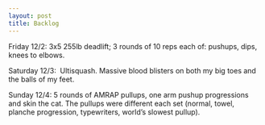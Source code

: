 ```yaml
---
layout: post
title: Backlog
---
```


Friday 12/2: 3x5 255lb deadlift; 3 rounds of 10 reps each of: pushups, dips, knees to elbows.

Saturday 12/3: &nbsp;Ultisquash. Massive blood blisters on both my big toes and the balls of my feet.

Sunday 12/4: 5 rounds of AMRAP pullups, one arm pushup progressions and skin the cat. The pullups were different each set (normal, towel, planche progression, typewriters, world&rsquo;s slowest pullup).
